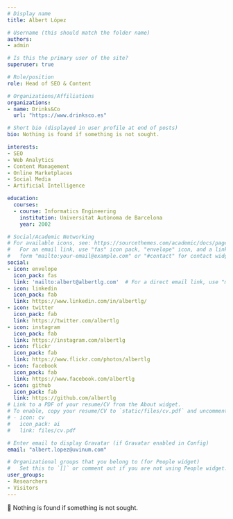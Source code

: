 ```yaml
---
# Display name
title: Albert López

# Username (this should match the folder name)
authors:
- admin

# Is this the primary user of the site?
superuser: true

# Role/position
role: Head of SEO & Content

# Organizations/Affiliations
organizations:
- name: Drinks&Co
  url: "https://www.drinksco.es"

# Short bio (displayed in user profile at end of posts)
bio: Nothing is found if something is not sought.

interests:
- SEO
- Web Analytics
- Content Management
- Online Marketplaces
- Social Media
- Artificial Intelligence

education:
  courses:
  - course: Informatics Engineering
    institution: Universitat Autònoma de Barcelona
    year: 2002

# Social/Academic Networking
# For available icons, see: https://sourcethemes.com/academic/docs/page-builder/#icons
#   For an email link, use "fas" icon pack, "envelope" icon, and a link in the
#   form "mailto:your-email@example.com" or "#contact" for contact widget.
social:
- icon: envelope
  icon_pack: fas
  link: 'mailto:albert@albertlg.com'  # For a direct email link, use "mailto:test@example.org".
- icon: linkedin
  icon_pack: fab
  link: https://www.linkedin.com/in/albertlg/
- icon: twitter
  icon_pack: fab
  link: https://twitter.com/albertlg
- icon: instagram
  icon_pack: fab
  link: https://instagram.com/albertlg
- icon: flickr
  icon_pack: fab
  link: https://www.flickr.com/photos/albertlg
- icon: facebook
  icon_pack: fab
  link: https://www.facebook.com/albertlg
- icon: github
  icon_pack: fab
  link: https://github.com/albertlg
# Link to a PDF of your resume/CV from the About widget.
# To enable, copy your resume/CV to `static/files/cv.pdf` and uncomment the lines below.
# - icon: cv
#   icon_pack: ai
#   link: files/cv.pdf

# Enter email to display Gravatar (if Gravatar enabled in Config)
email: "albert.lopez@uvinum.com"

# Organizational groups that you belong to (for People widget)
#   Set this to `[]` or comment out if you are not using People widget.
user_groups:
- Researchers
- Visitors
---
```


🔎 Nothing is found if something is not sought.